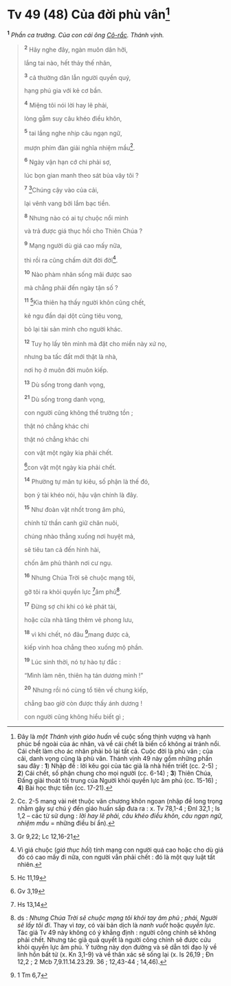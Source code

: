 # Tv 49 (48) Của đời phù vân[^1-c513bc19-4737-4f72-99c0-6cb1418a28e7]
<sup><b>1</b></sup> *Phần ca trưởng. Của con cái ông [Cô-rắc](). Thánh vịnh.*

> <sup><b>2</b></sup> Hãy nghe đây, ngàn muôn dân hỡi,
>
> lắng tai nào, hết thảy thế nhân,
>
> <sup><b>3</b></sup> cả thường dân lẫn người quyền quý,
>
> hạng phú gia với kẻ cơ bần.
>
> <sup><b>4</b></sup> Miệng tôi nói lời hay lẽ phải,
>
> lòng gẫm suy câu khéo điều khôn,
>
> <sup><b>5</b></sup> tai lắng nghe nhịp câu ngạn ngữ,
>
> mượn phím đàn giải nghĩa nhiệm mầu[^2-c513bc19-4737-4f72-99c0-6cb1418a28e7].
>
> <sup><b>6</b></sup> Ngày vận hạn cớ chi phải sợ,
>
> lúc bọn gian manh theo sát bủa vây tôi ?
>
> <sup><b>7</b></sup> [^1@-c513bc19-4737-4f72-99c0-6cb1418a28e7]Chúng cậy vào của cải,
>
> lại vênh vang bởi lắm bạc tiền.
>
> <sup><b>8</b></sup> Nhưng nào có ai tự chuộc nổi mình
>
> và trả được giá thục hồi cho Thiên Chúa ?
>
> <sup><b>9</b></sup> Mạng người dù giá cao mấy nữa,
>
> thì rồi ra cũng chấm dứt đời đời[^3-c513bc19-4737-4f72-99c0-6cb1418a28e7].
>
> <sup><b>10</b></sup> Nào phàm nhân sống mãi được sao
>
> mà chẳng phải đến ngày tận số ?
>
> <sup><b>11</b></sup> [^2@-c513bc19-4737-4f72-99c0-6cb1418a28e7]Kìa thiên hạ thấy người khôn cũng chết,
>
> kẻ ngu đần dại dột cũng tiêu vong,
>
> bỏ lại tài sản mình cho người khác.
>
> <sup><b>12</b></sup> Tuy họ lấy tên mình mà đặt cho miền này xứ nọ,
>
> nhưng ba tấc đất mới thật là nhà,
>
> nơi họ ở muôn đời muôn kiếp.
>
> <sup><b>13</b></sup> Dù sống trong danh vọng,
> 
> <sup><b>21</b></sup> Dù sống trong danh vọng,
>
> con người cũng không thể trường tồn ;
>
> thật nó chẳng khác chi
> 
> thật nó chẳng khác chi
>
> con vật một ngày kia phải chết.
> 
> [^3@-c513bc19-4737-4f72-99c0-6cb1418a28e7]con vật một ngày kia phải chết.
>
> <sup><b>14</b></sup> Phường tự mãn tự kiêu, số phận là thế đó,
>
> bọn ỷ tài khéo nói, hậu vận chính là đây.
>
> <sup><b>15</b></sup> Như đoàn vật nhốt trong âm phủ,
>
> chính tử thần canh giữ chăn nuôi,
>
> chúng nhào thẳng xuống nơi huyệt mả,
>
> sẽ tiêu tan cả đến hình hài,
>
> chốn âm phủ thành nơi cư ngụ.
>
> <sup><b>16</b></sup> Nhưng Chúa Trời sẽ chuộc mạng tôi,
>
> gỡ tôi ra khỏi quyền lực [^4@-c513bc19-4737-4f72-99c0-6cb1418a28e7]âm phủ[^4-c513bc19-4737-4f72-99c0-6cb1418a28e7].
>
> <sup><b>17</b></sup> Đừng sợ chi khi có kẻ phát tài,
>
> hoặc cửa nhà tăng thêm vẻ phong lưu,
>
> <sup><b>18</b></sup> vì khi chết, nó đâu [^5@-c513bc19-4737-4f72-99c0-6cb1418a28e7]mang được cả,
>
> kiếp vinh hoa chẳng theo xuống mộ phần.
>
> <sup><b>19</b></sup> Lúc sinh thời, nó tự hào tự đắc :
>
> “Mình làm nên, thiên hạ tán dương mình !”
>
> <sup><b>20</b></sup> Nhưng rồi nó cùng tổ tiên về chung kiếp,
>
> chẳng bao giờ còn được thấy ánh dương !
>
> con người cũng không hiểu biết gì ;

[^1-c513bc19-4737-4f72-99c0-6cb1418a28e7]: Đây là *một Thánh vịnh giáo huấn* về cuộc sống thịnh vượng và hạnh phúc bề ngoài của ác nhân, và về cái chết là biến cố không ai tránh nổi. Cái chết làm cho ác nhân phải bỏ lại tất cả. Cuộc đời là phù vân ; của cải, danh vọng cũng là phù vân. Thánh vịnh 49 này gồm những phần sau đây : **1**) Nhập đề : lời kêu gọi của tác giả là nhà hiền triết (cc. 2-5) ; **2**) Cái chết, số phận chung cho mọi người (cc. 6-14) ; **3**) Thiên Chúa, Đấng giải thoát tôi trung của Người khỏi quyền lực âm phủ (cc. 15-16) ; **4**) Bài học thực tiễn (cc. 17-21).
[^2-c513bc19-4737-4f72-99c0-6cb1418a28e7]: Cc. 2-5 mang vài nét thuộc văn chương khôn ngoan (nhập đề long trọng nhằm gây sự chú ý đến giáo huấn sắp đưa ra : x. Tv 78,1-4 ; Đnl 32,1 ; Is 1,2 – các từ sử dụng : *lời hay lẽ phải, câu khéo điều khôn, câu ngạn ngữ, nhiệm mầu* = những điều bí ẩn).
[^3-c513bc19-4737-4f72-99c0-6cb1418a28e7]: Vì giá chuộc (*giá thục hồi*) tính mạng con người quá cao hoặc cho dù giá đó có cao mấy đi nữa, con người vẫn phải chết : đó là một quy luật tất nhiên.
[^4-c513bc19-4737-4f72-99c0-6cb1418a28e7]: ds : *Nhưng Chúa Trời sẽ chuộc mạng tôi khỏi tay âm phủ ; phải, Người sẽ lấy tôi đi*. Thay vì *tay*, có vài bản dịch là *nanh vuốt* hoặc *quyền lực*. Tác giả Tv 49 này không có ý khẳng định : người công chính sẽ không phải chết. Nhưng tác giả quả quyết là người công chính sẽ được cứu khỏi quyền lực âm phủ. Ý tưởng này dọn đường và sẽ dẫn tới đạo lý về linh hồn bất tử (x. Kn 3,1-9) và về thân xác sẽ sống lại (x. Is 26,19 ; Đn 12,2 ; 2 Mcb 7,9.11.14.23.29. 36 ; 12,43-44 ; 14,46).
[^1@-c513bc19-4737-4f72-99c0-6cb1418a28e7]: Gr 9,22; Lc 12,16-21
[^2@-c513bc19-4737-4f72-99c0-6cb1418a28e7]: Hc 11,19
[^3@-c513bc19-4737-4f72-99c0-6cb1418a28e7]: Gv 3,19
[^4@-c513bc19-4737-4f72-99c0-6cb1418a28e7]: Hs 13,14
[^5@-c513bc19-4737-4f72-99c0-6cb1418a28e7]: 1 Tm 6,7